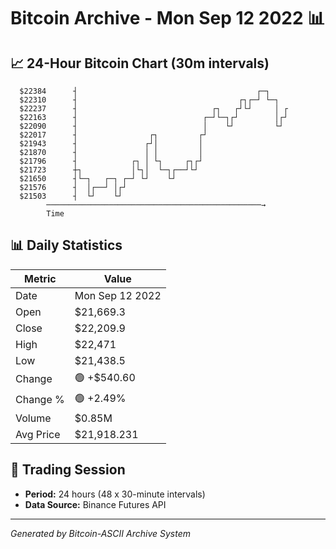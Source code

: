 # Bitcoin Archive - Mon Sep 12 2022 📊

## 📈 24-Hour Bitcoin Chart (30m intervals)

```
  $22384      ┤                                        ┌─┐     
  $22310      ┤                                    ┌┐┌─┘ └─┐   
  $22237      ┤                              ┌┐   ┌┘└┘     │ ┌ 
  $22163      ┤                            ┌─┘└─┐┌┘        │┌┘ 
  $22090      ┤                            │    └┘         └┘  
  $22017      ┤                ┌┐         ┌┘                   
  $21943      ┤               ┌┘│         │                    
  $21870      ┤               │ │         │                    
  $21796      ┤            ┌┐ │ └┐     ┌┐┌┘                    
  $21723      ┼┐           │└┐│  └─┐┌──┘└┘                     
  $21650      ┤└─┐   ┌─┐ ┌─┘ └┘    └┘                          
  $21576      ┤  │┌──┘ │┌┘                                     
  $21503      ┤  └┘    └┘                                      
        ────────────────────────────────────────────────→
        Time
```

## 📊 Daily Statistics

| Metric | Value |
|--------|-------|
| Date | Mon Sep 12 2022 |
| Open | $21,669.3 |
| Close | $22,209.9 |
| High | $22,471 |
| Low | $21,438.5 |
| Change | 🟢 +$540.60 |
| Change % | 🟢 +2.49% |
| Volume | $0.85M |
| Avg Price | $21,918.231 |

## 📅 Trading Session

- **Period:** 24 hours (48 x 30-minute intervals)
- **Data Source:** Binance Futures API

---
*Generated by Bitcoin-ASCII Archive System*
